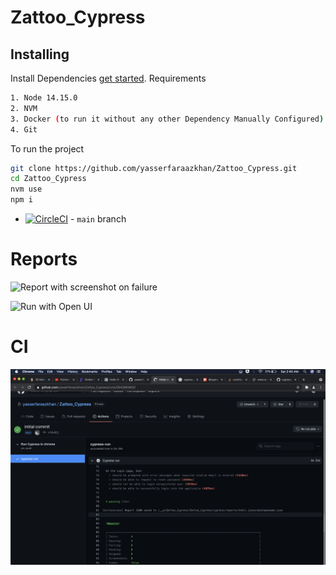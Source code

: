 # Zattoo_Cypress

## Installing

Install Dependencies [get started](https://docs.cypress.io/guides/getting-started/installing-cypress.html).
Requirements 
```bash
1. Node 14.15.0
2. NVM
3. Docker (to run it without any other Dependency Manually Configured)
4. Git
```
To run the project
```bash
git clone https://github.com/yasserfaraazkhan/Zattoo_Cypress.git
cd Zattoo_Cypress
nvm use
npm i
```

- [![CircleCI](https://circleci.com/gh/cypress-io/cypress/tree/master.svg?style=svg)](https://circleci.com/gh/cypress-io/cypress/tree/master) - `main` branch


# Reports
![Report with screenshot on failure](demo-with-Failure-screenshot-rep.png)

![Run with Open UI](demo_with_UI_opened.png)



# CI
![CI execution image](ci.png)
